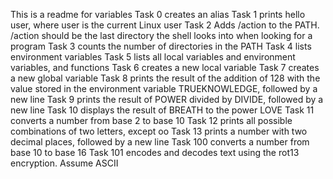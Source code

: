 This is a readme for variables 
Task 0 creates an alias
Task 1 prints hello user, where user is the current Linux user
Task 2 Adds /action to the PATH. /action should be the last directory the shell looks into when looking for a program
Task 3 counts the number of directories in the PATH
Task 4 lists environment variables
Task 5 lists all local variables and environment variables, and functions
Task 6 creates a new local variable
Task 7 creates a new global variable
Task 8 prints the result of the addition of 128 with the value stored in the environment variable TRUEKNOWLEDGE, followed by a new line
Task 9  prints the result of POWER divided by DIVIDE, followed by a new line
Task 10 displays the result of BREATH to the power LOVE
Task 11 converts a number from base 2 to base 10
Task 12 prints all possible combinations of two letters, except oo
Task 13 prints a number with two decimal places, followed by a new line
Task 100 converts a number from base 10 to base 16
Task 101 encodes and decodes text using the rot13 encryption. Assume ASCII
